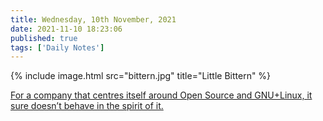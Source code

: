 ```yaml
---
title: Wednesday, 10th November, 2021
date: 2021-11-10 18:23:06
published: true
tags: ['Daily Notes']
---
```


{% include image.html src="bittern.jpg" title="Little Bittern" %}

[For a company that centres itself around Open Source and GNU+Linux, it sure doesn’t behave in the spirit of it.](https://blogs.gnome.org/christopherdavis/2021/11/10/system76-how-not-to-collaborate/)